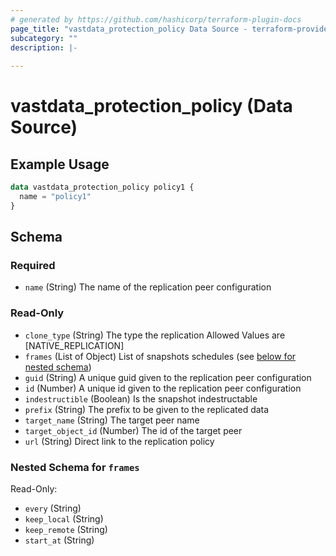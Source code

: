 ```yaml
---
# generated by https://github.com/hashicorp/terraform-plugin-docs
page_title: "vastdata_protection_policy Data Source - terraform-provider-vastdata"
subcategory: ""
description: |-
  
---
```


# vastdata_protection_policy (Data Source)



## Example Usage

```terraform
data vastdata_protection_policy policy1 {
  name = "policy1"
}
```

<!-- schema generated by tfplugindocs -->
## Schema

### Required

- `name` (String) The name of the replication peer configuration

### Read-Only

- `clone_type` (String) The type the replication Allowed Values are [NATIVE_REPLICATION]
- `frames` (List of Object) List of snapshots schedules (see [below for nested schema](#nestedatt--frames))
- `guid` (String) A unique guid given to the  replication peer configuration
- `id` (Number) A unique id given to the replication peer configuration
- `indestructible` (Boolean) Is the snapshot indestructable
- `prefix` (String) The prefix to be given to the replicated data
- `target_name` (String) The target peer name
- `target_object_id` (Number) The id of the target peer
- `url` (String) Direct link to the replication policy

<a id="nestedatt--frames"></a>
### Nested Schema for `frames`

Read-Only:

- `every` (String)
- `keep_local` (String)
- `keep_remote` (String)
- `start_at` (String)
